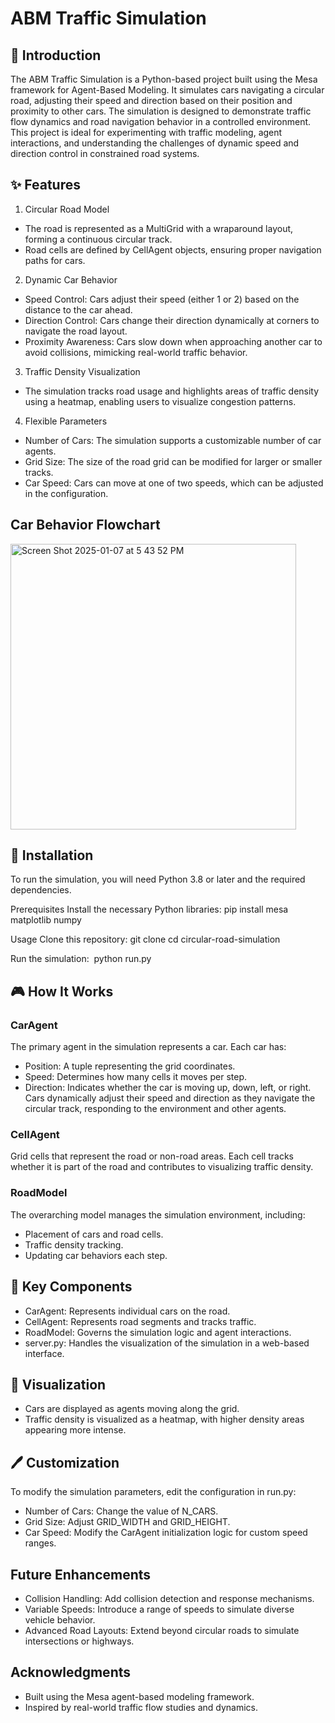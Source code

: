 # ABM Traffic Simulation

## 📖 Introduction
The ABM Traffic Simulation is a Python-based project built using the Mesa framework for Agent-Based Modeling. It simulates cars navigating a circular road, adjusting their speed and direction based on their position and proximity to other cars. The simulation is designed to demonstrate traffic flow dynamics and road navigation behavior in a controlled environment.
This project is ideal for experimenting with traffic modeling, agent interactions, and understanding the challenges of dynamic speed and direction control in constrained road systems.

## ✨ Features
1. Circular Road Model
* The road is represented as a MultiGrid with a wraparound layout, forming a continuous circular track.
* Road cells are defined by CellAgent objects, ensuring proper navigation paths for cars.
2. Dynamic Car Behavior
* Speed Control: Cars adjust their speed (either 1 or 2) based on the distance to the car ahead.
* Direction Control: Cars change their direction dynamically at corners to navigate the road layout.
* Proximity Awareness: Cars slow down when approaching another car to avoid collisions, mimicking real-world traffic behavior.
3. Traffic Density Visualization
* The simulation tracks road usage and highlights areas of traffic density using a heatmap, enabling users to visualize congestion patterns.
4. Flexible Parameters
* Number of Cars: The simulation supports a customizable number of car agents.
* Grid Size: The size of the road grid can be modified for larger or smaller tracks.
* Car Speed: Cars can move at one of two speeds, which can be adjusted in the configuration.

## Car Behavior Flowchart
<img width="457" alt="Screen Shot 2025-01-07 at 5 43 52 PM" src="https://github.com/user-attachments/assets/5ef28e12-4923-47b6-ad97-6e283ec5b347" />

## 🚀 Installation
To run the simulation, you will need Python 3.8 or later and the required dependencies.

Prerequisites
Install the necessary Python libraries:
pip install mesa matplotlib numpy

Usage
Clone this repository:
git clone <repository-url>
cd circular-road-simulation

Run the simulation: 
python run.py

## 🎮 How It Works
### CarAgent
The primary agent in the simulation represents a car. Each car has:
* Position: A tuple representing the grid coordinates.
* Speed: Determines how many cells it moves per step.
* Direction: Indicates whether the car is moving up, down, left, or right.
Cars dynamically adjust their speed and direction as they navigate the circular track, responding to the environment and other agents.

### CellAgent
Grid cells that represent the road or non-road areas. Each cell tracks whether it is part of the road and contributes to visualizing traffic density.

### RoadModel
The overarching model manages the simulation environment, including:
* Placement of cars and road cells.
* Traffic density tracking.
* Updating car behaviors each step.

## 📂 Key Components
* CarAgent: Represents individual cars on the road.
* CellAgent: Represents road segments and tracks traffic.
* RoadModel: Governs the simulation logic and agent interactions.
* server.py: Handles the visualization of the simulation in a web-based interface.

## 📸 Visualization
* Cars are displayed as agents moving along the grid.
* Traffic density is visualized as a heatmap, with higher density areas appearing more intense.

## 🖊️ Customization
To modify the simulation parameters, edit the configuration in run.py:
* Number of Cars: Change the value of N_CARS.
* Grid Size: Adjust GRID_WIDTH and GRID_HEIGHT.
* Car Speed: Modify the CarAgent initialization logic for custom speed ranges.

## Future Enhancements
* Collision Handling: Add collision detection and response mechanisms.
* Variable Speeds: Introduce a range of speeds to simulate diverse vehicle behavior.
* Advanced Road Layouts: Extend beyond circular roads to simulate intersections or highways.

## Acknowledgments
* Built using the Mesa agent-based modeling framework.
* Inspired by real-world traffic flow studies and dynamics.
